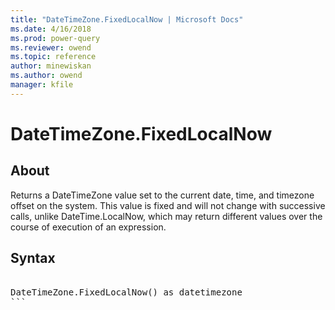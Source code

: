 ```yaml
---
title: "DateTimeZone.FixedLocalNow | Microsoft Docs"
ms.date: 4/16/2018
ms.prod: power-query
ms.reviewer: owend
ms.topic: reference
author: minewiskan
ms.author: owend
manager: kfile
---
```

# DateTimeZone.FixedLocalNow

  
## About  
Returns a DateTimeZone value set to the current date, time, and timezone offset on the system. This value is fixed and will not change with successive calls, unlike DateTime.LocalNow, which may return different values over the course of execution of an expression.  
  
## Syntax

<pre> 
DateTimeZone.FixedLocalNow() as datetimezone  
```  
